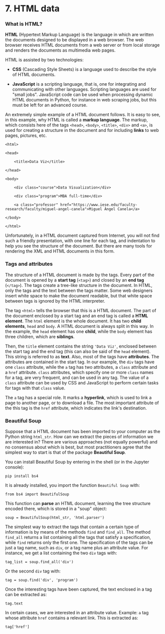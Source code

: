 # 7. HTML data

### What is HTML?

**HTML** (Hypertext Markup Language) is the language in which are written the documents designed to be displayed in a web browser. The web browser receives HTML documents from a web server or from local storage and renders the documents as multimedia web pages.

HTML is assisted by two technologies:

* **CSS** (Cascading Style Sheets) is a language used to describe the style of HTML documents.

* **JavaScript** is a scripting language, that is, one for integrating and communicating with other languages. Scripting languages are used for "small jobs". JavaScript code can be used when processing dynamic HTML documents in Python, for instance in web scraping jobs, but this must be left for an advanced course.

An extremely simple example of a HTML document follows. It is easy to see, in this example, why HTML is called a **markup language**. The markup, which consists here of the tags `<head>`, `<body>`, `<title>`, `<div>` and `<a>`, is used for creating a structure in the document and for including **links** to web pages, pictures, etc.

	<html>

	<head>

		<title>Data Viz</title>

	</head>

	<body>

		<div class="course">Data Visualization</div>

		<div class="program">MBA full-time</div>

		<a class="professor" href="https://www.iese.edu/faculty-research/faculty/miguel-angel-canela">Miguel Ángel Canela</a>

	</body>

	</html>

Unfortunately, in a HTML document captured from Internet, you will not find such a friendly presentation, with one line for each tag, and indentation to help you see the structure of the document. But there are many tools for rendering the XML and HTML documents in this form.

### Tags and attributes

The structure of a HTML document is made by the tags. Every part of the document is opened by a **start tag** (`<tag>`) and closed by an **end tag** (`</tag>`). The tags create a tree-like structure in the document. In HTML, only the tags and the text between the tags matter. Some web designers insert white space to make the document readable, but that white space between tags is ignored by the HTML interpreter.

The tag `<html>` tells the browser that this is a HTML document. The part of the document enclosed by a start tag and an end tag is called a **HTML element**. The `html` element is the whole document. It has two **child elements**, `head` and `body`. A HTML document is always split in this way. In the example, the `head` element has one **child**, while the `body` element has three children, which are **siblings**.

Then, the `title` element contains the string `'Data Viz'`, enclosed between the start tag and the end tag (this can also be said of the `head` element). This string is referred to as **text**. Also, most of the tags have **attributes**. The attributes are contained in the start tag. In our example, the `div` tags have one `class` attribute, while the `a` tag has two attributes, a `class` attribute and a `href` attribute. `class` attributes, which specify one or more `class` names for a tag, are very frequent, and can be used in any tag. The value of a `class` attribute can be used by CSS and JavaScript to perform certain tasks for tags with that `class` value.

The `a` tag has a special role. It marks a **hyperlink**, which is used to link a page to another page, or to download a file. The most important attribute of the this tag is the `href` attribute, which indicates the link's destination.

### Beautiful Soup

Suppose that a HTML document has been imported to your computer as the Python string `html_str`. How can we extract the pieces of information we are interested in? There are various approaches (not equally powerful) and no consensus about which is best, but most practitioners agree that the simplest way to start is that of the package **Beautiful Soup**.

You can install Beautiful Soup by entering in the shell (or in the Jupyter console):

`pip install bs4`

It is already installed, you import the function `Beautiful Soup` with:

`from bs4 import BeautifulSoup`

This function can **parse** an HTML document, learning the tree structure encoded there, which is stored in a "soup"  object:

`soup = BeautifulSoup(html_str, 'html.parser')`

The simplest way to extract the tags that contain a certain type of information is by means of the methods `find` and `find_all`. The method `find_all` returns a list containing all the tags that satisfy a specification, while `find` returns only the first one. The specification of the tags can be just a tag name, such as `div`, or a tag name plus an attribute value. For instance, we get a list containing the two `div` tags with:

`tag_list = soup.find_all('div')`

Or the second `div` tag with:

`tag = soup.find('div', 'program')`

Once the interesting tags have been captured, the text enclosed in a tag can be extracted as:

`tag.text`

In certain cases, we are interested in an attribute value. Example: `a` tag whose attribute `href` contains a relevant link. This is extracted as:

`tag['href']`
